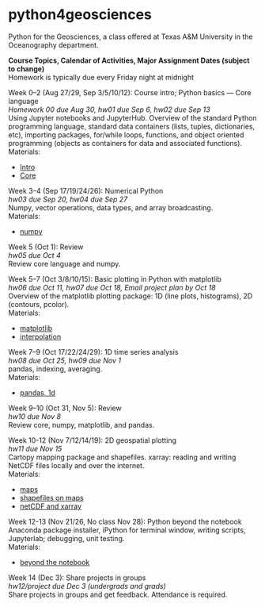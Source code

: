 # python4geosciences
Python for the Geosciences, a class offered at Texas A&M University in the Oceanography department.

**Course Topics, Calendar of Activities, Major Assignment Dates (subject to change)**  
Homework is typically due every Friday night at midnight


Week 0–2 (Aug 27/29, Sep 3/5/10/12):  Course intro; Python basics — Core language  
*Homework 00 due Aug 30, hw01 due Sep 6, hw02 due Sep 13*  
Using Jupyter notebooks and JupyterHub.  Overview of the standard Python programming language, standard data containers (lists, tuples, dictionaries, etc), importing packages, for/while loops, functions, and object oriented programming (objects as containers for data and associated functions).  
Materials: 
- [Intro](https://bit.ly/2ZpM9de)
- [Core](https://bit.ly/2Zl1ZBG)   

Week 3–4 (Sep 17/19/24/26):  Numerical Python   
*hw03 due Sep 20, hw04 due Sep 27*  
Numpy, vector operations, data types, and array broadcasting.  
Materials: 
- [numpy](https://bit.ly/2KWT8Cq)

Week 5 (Oct 1): Review  
*hw05 due Oct 4*  
Review core language and numpy.

Week 5–7 (Oct 3/8/10/15):  Basic plotting in Python with matplotlib  
*hw06 due Oct 11, hw07 due Oct 18, Email project plan by Oct 18*  
Overview of the matplotlib plotting package: 1D (line plots, histograms), 2D (contours, pcolor).  
Materials: 
- [matplotlib](https://bit.ly/2ZoP5mb)
- [interpolation](https://bit.ly/2Znq9LJ)

Week 7–9 (Oct 17/22/24/29):  1D time series analysis  
*hw08 due Oct 25, hw09 due Nov 1*  
pandas, indexing, averaging.  
Materials: 
- [pandas, 1d](https://bit.ly/2ZA2xYN)

Week 9–10 (Oct 31, Nov 5):  Review  
*hw10 due Nov 8*  
Review core, numpy, matplotlib, and pandas.

Week 10-12 (Nov 7/12/14/19): 2D geospatial plotting  
*hw11 due Nov 15*  
Cartopy mapping package and shapefiles. xarray: reading and writing NetCDF files locally and over the internet.  
Materials: 
- [maps](https://bit.ly/2Hru2Jz)
- [shapefiles on maps](https://bit.ly/2NGIhyj)
- [netCDF and xarray](https://bit.ly/2Zvb3Ic)

Week 12-13 (Nov 21/26, No class Nov 28): Python beyond the notebook  
Anaconda package installer, iPython for terminal window, writing scripts, Jupyterlab; debugging, unit testing.  
Materials: 
- [beyond the notebook](https://bit.ly/2ZpMM6A)

Week 14 (Dec 3): Share projects in groups  
*hw12/project due Dec 3 (undergrads and grads)*  
Share projects in groups and get feedback. Attendance is required.
